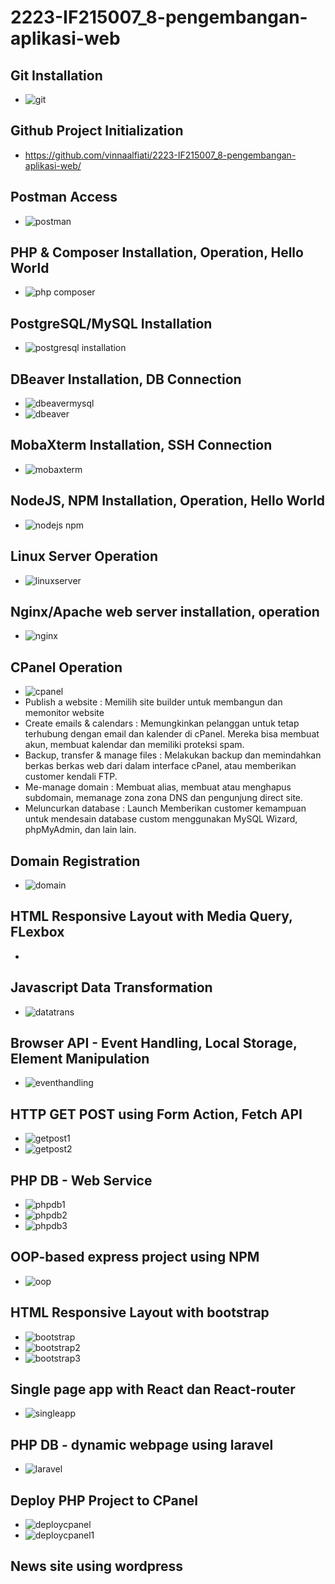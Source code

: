 # 2223-IF215007_8-pengembangan-aplikasi-web

## Git Installation
* ![git](https://user-images.githubusercontent.com/75475592/210127491-caf25600-2a1d-4099-9aff-020bff8d63fe.png)

## Github Project Initialization
* https://github.com/vinnaalfiati/2223-IF215007_8-pengembangan-aplikasi-web/

## Postman Access
* ![postman](https://user-images.githubusercontent.com/75475592/210127551-a9279d33-1f56-4dd6-9d42-41195e55c231.png)

## PHP & Composer Installation, Operation, Hello World
* ![php composer](https://user-images.githubusercontent.com/75475592/210127556-bc36b993-7128-4ead-9241-644e529ff05f.png)

## PostgreSQL/MySQL Installation
* ![postgresql installation](https://user-images.githubusercontent.com/75475592/210127562-18ecdf95-33c4-4f4b-86e3-19ae36de3cb9.png)

## DBeaver Installation, DB Connection
* ![dbeavermysql](https://user-images.githubusercontent.com/75475592/210127593-881ece62-788f-42e3-adf4-4d69514e5c2c.png)
* ![dbeaver](https://user-images.githubusercontent.com/75475592/210127603-85e183f8-fbe4-42db-91da-e59b0969fbad.png)

## MobaXterm Installation, SSH Connection
* ![mobaxterm](https://user-images.githubusercontent.com/75475592/210127615-cac5f545-691c-40b8-90d7-8b446567bf16.png)

## NodeJS, NPM Installation, Operation, Hello World
* ![nodejs npm](https://user-images.githubusercontent.com/75475592/210127622-9d385254-0bb4-4e75-bc45-6ba2de739c98.png)

## Linux Server Operation
* ![linuxserver](https://user-images.githubusercontent.com/75475592/210127637-a6858ad9-9306-4075-9560-aaa77520be7a.png)

## Nginx/Apache web server installation, operation
* ![nginx](https://user-images.githubusercontent.com/75475592/210127643-dc455848-7e3a-4b00-98a0-f32121bf3112.png)

## CPanel Operation
* ![cpanel](https://user-images.githubusercontent.com/75475592/210127648-530e82d9-f2c5-493e-ae62-069a29373bd0.png)
* Publish a website : Memilih site builder untuk membangun dan memonitor website
* Create emails & calendars : Memungkinkan pelanggan untuk tetap terhubung dengan email dan kalender di cPanel. Mereka bisa membuat akun, membuat kalendar dan memiliki proteksi spam.
* Backup, transfer & manage files : Melakukan backup dan memindahkan berkas berkas web dari dalam interface cPanel, atau memberikan customer kendali FTP.
* Me-manage domain : Membuat alias, membuat atau menghapus subdomain, memanage zona zona DNS dan pengunjung direct site.
* Meluncurkan database : Launch Memberikan customer kemampuan untuk mendesain database custom menggunakan MySQL Wizard, phpMyAdmin, dan lain lain.

## Domain Registration
* ![domain](https://user-images.githubusercontent.com/75475592/210127673-fba40af4-89d9-4fad-bea3-6236deb30b02.png)

## HTML Responsive Layout with Media Query, FLexbox
* 

## Javascript Data Transformation
* ![datatrans](https://user-images.githubusercontent.com/75475592/210127689-39a82747-3a3e-4097-9fb2-69ceea1300d7.png)

## Browser API - Event Handling, Local Storage, Element Manipulation
* ![eventhandling](https://user-images.githubusercontent.com/75475592/210127698-b73d4e5a-844c-4db8-832d-f586f42c3298.png)

## HTTP GET POST using Form Action, Fetch API
* ![getpost1](https://user-images.githubusercontent.com/75475592/210127702-78251984-0e25-4e5f-8cb3-27df2e40bd5b.png)
* ![getpost2](https://user-images.githubusercontent.com/75475592/210127704-18e1939d-c495-4c4f-8993-88a57d0a2da6.png)

## PHP DB - Web Service
* ![phpdb1](https://user-images.githubusercontent.com/75475592/210127709-9b7738cb-ac56-4fb3-8709-6792b09156a3.png)
* ![phpdb2](https://user-images.githubusercontent.com/75475592/210127716-18360a67-b393-4d7c-8a56-227a485c45ae.png)
* ![phpdb3](https://user-images.githubusercontent.com/75475592/210127719-7cbca129-ef52-4637-8293-d619cac817d5.png)

## OOP-based express project using NPM
* ![oop](https://user-images.githubusercontent.com/75475592/210127797-6057cc4e-fc7a-49b2-8f04-accb04570194.png)

## HTML Responsive Layout with bootstrap
* ![bootstrap](https://user-images.githubusercontent.com/75475592/210127733-83145122-93cd-474f-9b15-e95d760749d4.png)
* ![bootstrap2](https://user-images.githubusercontent.com/75475592/210127739-7d7e1e8f-123b-43a8-88a0-03ee0ba6742d.png)
* ![bootstrap3](https://user-images.githubusercontent.com/75475592/210127744-60f32103-168e-4561-94ab-857ef3c2269f.png)

## Single page app with React dan React-router
* ![singleapp](https://user-images.githubusercontent.com/75475592/210127750-9fadd2da-cbc2-4b1c-bddf-06549eb4c192.png)

## PHP DB - dynamic webpage using laravel
* ![laravel](https://user-images.githubusercontent.com/75475592/210127753-30b7c302-4207-471b-93fd-11e60b7ded4a.png)

## Deploy PHP Project to CPanel
* ![deploycpanel](https://user-images.githubusercontent.com/75475592/210127758-8c86e371-ae8a-447f-acc2-dfdd6344b48f.png)
* ![deploycpanel1](https://user-images.githubusercontent.com/75475592/210127763-7ab96c12-c324-44eb-be46-58fecff56ef7.png)

## News site using wordpress
